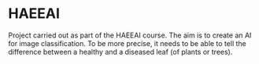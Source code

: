 # HAEEAI

Project carried out as part of the HAEEAI course. The aim is to create an AI for image classification. To be more precise, it needs to be able to tell the difference between a healthy and a diseased leaf (of plants or trees).
